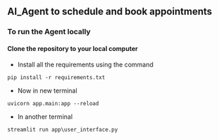 ## AI_Agent to schedule and book appointments

### To run the Agent locally
#### Clone the repository to your local computer
- Install all the requirements using the command
```
pip install -r requirements.txt
```

- Now in new terminal 
```
uvicorn app.main:app --reload
```
- In another terminal 
```
streamlit run app\user_interface.py
```
